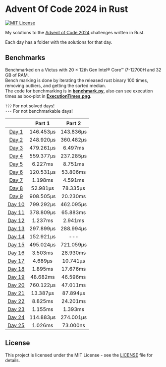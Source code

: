 # Advent Of Code 2024 in Rust

[![MIT License](https://img.shields.io/badge/License-MIT-green.svg)](https://choosealicense.com/licenses/mit/)

My solutions to the [Advent of Code 2024](https://adventofcode.com/2024) challenges written in Rust.

Each day has a folder with the solutions for that day.

## Benchmarks

Benchmarked on a Victus with 20 × 12th Gen Intel® Core™ i7-12700H and 32 GB of RAM.  
Bench marking is done by iterating the released rust binary 100 times, removing outliers, and getting the sorted
median.  
The code for benchmarking is in [**benchmark.py**](./benchmark.py), also can see execution times as box-plot in
[**ExecutionTimes.png**](./ExecutionTimes.png).

`???` For not solved days!  
`---` For not benchmarkable days!

|                               |  Part 1   |  Part 2   |
|:-----------------------------:|:---------:|:---------:|
|  [Day 1](./day1/src/main.rs)  | 146.453µs | 143.836µs |
|  [Day 2](./day2/src/main.rs)  | 248.920µs | 360.482µs |
|  [Day 3](./day3/src/main.rs)  | 479.261µs |  6.497ms  |
|  [Day 4](./day4/src/main.rs)  | 559.377µs | 237.285µs |
|  [Day 5](./day5/src/main.rs)  |  6.227ms  |  8.751ms  |
|  [Day 6](./day6/src/main.rs)  | 120.531µs | 53.806ms  |
|  [Day 7](./day7/src/main.rs)  |  1.198ms  |  4.591ms  |
|  [Day 8](./day8/src/main.rs)  | 52.981µs  | 78.335µs  |
|  [Day 9](./day9/src/main.rs)  | 908.505µs | 20.230ms  |
| [Day 10](./day10/src/main.rs) | 799.292µs | 462.095µs |
| [Day 11](./day11/src/main.rs) | 378.809µs | 65.883ms  |
| [Day 12](./day12/src/main.rs) |  1.237ms  |  2.941ms  |
| [Day 13](./day13/src/main.rs) | 297.899µs | 288.994µs |
| [Day 14](./day14/src/main.rs) | 152.921µs |    ---    |
| [Day 15](./day15/src/main.rs) | 495.024µs | 721.059µs |
| [Day 16](./day16/src/main.rs) |  3.503ms  | 28.930ms  |
| [Day 17](./day17/src/main.rs) |  4.689µs  | 10.741µs  |
| [Day 18](./day18/src/main.rs) |  1.895ms  | 17.676ms  |
| [Day 19](./day19/src/main.rs) | 48.682ms  | 46.596ms  |
| [Day 20](./day20/src/main.rs) | 760.122µs | 47.011ms  |
| [Day 21](./day21/src/main.rs) | 13.387µs  | 87.894µs  |
| [Day 22](./day22/src/main.rs) |  8.825ms  | 24.201ms  |
| [Day 23](./day23/src/main.rs) |  1.155ms  |  1.393ms  |
| [Day 24](./day24/src/main.rs) | 114.883µs | 274.001µs |
| [Day 25](./day25/src/main.rs) |  1.026ms  | 73.000ns  |

## License

This project is licensed under the MIT License - see the [LICENSE](./LICENSE) file for details.